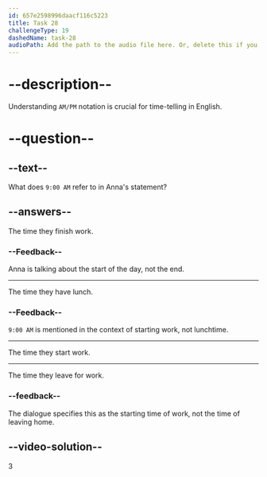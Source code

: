 ```yaml
---
id: 657e2598996daacf116c5223
title: Task 28
challengeType: 19
dashedName: task-28
audioPath: Add the path to the audio file here. Or, delete this if you don't have audio.
---
```


# --description--

Understanding `AM/PM` notation is crucial for time-telling in English.

# --question--

## --text--

What does `9:00 AM` refer to in Anna's statement?

## --answers--

The time they finish work.

### --Feedback--

Anna is talking about the start of the day, not the end.

---

The time they have lunch.

### --Feedback--

`9:00 AM` is mentioned in the context of starting work, not lunchtime.

---

The time they start work.

---

The time they leave for work.

### --feedback--

The dialogue specifies this as the starting time of work, not the time of leaving home.

## --video-solution--

3
